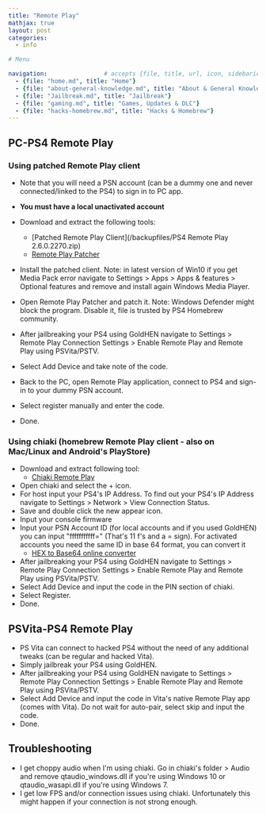 ```yaml
---
title: "Remote Play"
mathjax: true
layout: post
categories:
  - info

# Menu

navigation:                # accepts {file, title, url, icon, sidebaricon}
  - {file: "home.md", title: "Home"}
  - {file: "about-general-knowledge.md", title: "About & General Knowledge"}
  - {file: "Jailbreak.md", title: "Jailbreak"}
  - {file: "gaming.md", title: "Games, Updates & DLC"}
  - {file: "hacks-homebrew.md", title: "Hacks & Homebrew"}
---
```


## PC-PS4 Remote Play

### Using patched Remote Play client
 * Note that you will need a PSN account (can be a dummy one and never connected/linked to the PS4) to sign in to PC app.
 * **You must have a local unactivated account**
 * Download and extract the following tools:
    * [Patched Remote Play Client](/backupfiles/PS4 Remote Play 2.6.0.2270.zip)
    * [Remote Play Patcher](/backupfiles/PS4.Remote.Play.Auto-Patcher.zip)

 * Install the patched client. Note: in latest version of Win10 if you get Media Pack error navigate to Settings > Apps > Apps & features > Optional features and remove and install again Windows Media Player.
 * Open Remote Play Patcher and patch it. Note: Windows Defender might block the program. Disable it, file is trusted by PS4 Homebrew community.
 * After jailbreaking your PS4 using GoldHEN navigate to Settings > Remote Play Connection Settings > Enable Remote Play and Remote Play using PSVita/PSTV.
 * Select Add Device and take note of the code.
 * Back to the PC, open Remote Play application, connect to PS4 and sign-in to your dummy PSN account.
 * Select register manually and enter the code.
 * Done.

### Using chiaki (homebrew Remote Play client - also on Mac/Linux and Android's PlayStore)
 * Download and extract following tool:
   * <a href="https://git.sr.ht/~thestr4ng3r/chiaki/refs"> Chiaki Remote Play </a>
 * Open chiaki and select the + icon.
 * For host input your PS4's IP Address. To find out your PS4's IP Address navigate to Settings > Network > View Connection Status.
 * Save and double click the new appear icon.
 * Input your console firmware
 * Input your PSN Account ID (for local accounts and if you used GoldHEN) you can input "fffffffffff=" (That's 11 f's and a = sign). For activated accounts you need the same ID in base 64 format, you can convert it
   * <a href="https://base64.guru/converter/encode/hex"> HEX to Base64 online converter </a>
 * After jailbreaking your PS4 using GoldHEN navigate to Settings > Remote Play Connection Settings > Enable Remote Play and Remote Play using PSVita/PSTV.
 * Select Add Device and input the code in the PIN section of chiaki.
 * Select Register.
 * Done.


## PSVita-PS4 Remote Play

 * PS Vita can connect to hacked PS4 without the need of any additional tweaks (can be regular and hacked Vita).
 * Simply jailbreak your PS4 using GoldHEN.
 * After jailbreaking your PS4 using GoldHEN navigate to Settings > Remote Play Connection Settings > Enable Remote Play and Remote Play using PSVita/PSTV.
 * Select Add Device and input the code in Vita's native Remote Play app (comes with Vita). Do not wait for auto-pair, select skip and input the code.
 * Done.

## Troubleshooting

 * I get choppy audio when I'm using chiaki. Go in chiaki's folder > Audio and remove qtaudio_windows.dll if you're using Windows 10 or qtaudio_wasapi.dll if you're using Windows 7.
 * I get low FPS and/or connection issues using chiaki. Unfortunately this might happen if your connection is not strong enough.
